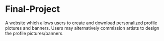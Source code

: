 # Final-Project

A website which allows users to create and download personalized profile pictures and banners. Users may alternatively commission artists to design the profile pictures/banners.